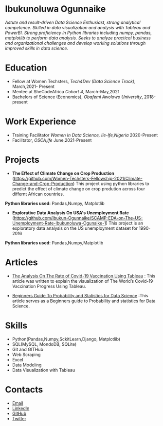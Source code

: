 # Ibukunoluwa Ogunnaike
*Astute and result-driven Data Science Enthusiast, strong analytical competence. Skilled in data visualization and
analysis with Tableau and PowerBI. Strong proficiency in Python libraries including numpy, pandas, matplotlib to perform data analysis. Seeks to
analyze practical business and organizational challenges and develop working solutions through improved skills in
data science.*

# Education
* Fellow at Women Techsters, *Tech4Dev (Data Science Track)*, March,2021- Present
* Mentee at SheCodeAfrica *Cohort 4*, March-May,2021
* Bachelors of Science (Economics), *Obafemi Awolowo University*, 2018-present

# Work Experience
* Training Facilitator *Women In Data Science, Ile-Ife,Nigeria* 2020-Present
* Facilitator, *OSCA,Ife* June,2021-Present

# Projects
* **The Effect of Climate Change on Crop Production** (https://github.com/Women-Techsters-Fellowship-2021/Climate-Change-and-Crop-Production)
This project using python libraries to predict the effect of climate change on crop prodution across four differnt African countries.

**Python libraries used:** Pandas,Numpy, Matplotlib

* **Explorative Data Analysis On USA's Unemployment Rate** (https://github.com/Ibukun-Ogunnaike/SCAMP-EDA-on-The-US-Unemployment-Rate-Ibukunoluwa-Ogunaike-1)
This project is an exploratory data analysis on the US unemployment dataset for 1990-2016

**Python libraries used:** Pandas,Numpy,Matplotlib

# Articles
* [The Analysis On The Rate of Covid-19 Vaccination Using Tableau](https://ibukunogunnaike.medium.com/covid-19-vaccination-how-far-have-we-gone-bb24f0d249ca) :
This article was written to explain the visualization of The World’s Covid-19 Vaccination Progress Using Tableau.

* [Beginners Guide To Probability and Statistics for Data Science](https://medium.com/analytics-vidhya/beginners-guide-to-probability-and-statistics-for-data-science-b08a6ff1d9b4)
 :This article serves as a Beginners guide to Probability and statistics for Data Science.

# Skills
* Python(Pandas,Numpy,SckitLearn,Django, Matplotlib)
* SQL(MySQL, MondoDB, SQLite)
* Git and GITHub
* Web Scraping
* Excel
* Data Modeling
* Data Visualization with Tableau

# Contacts
* [Email](ibukunoguns21@gmail.com)
* [LinkedIn](https://www.linkedin.com/in/ibukunoluwa-ogunnaike/)
* [GitHub](https://github.com/Ibukun-Ogunnaike)
* [Twitter](https://twitter.com/IBK_TheCodess)


